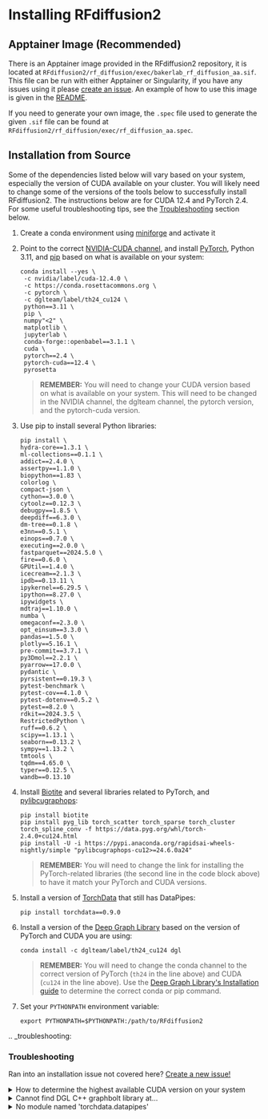 # Installing RFdiffusion2

## Apptainer Image (Recommended)
There is an Apptainer image provided in the RFdiffusion2 repository, it is located at `RFdiffusion2/rf_diffusion/exec/bakerlab_rf_diffusion_aa.sif`. This file can be run with either Apptainer or Singularity, if you have any issues using it please [create an issue](https://github.com/RosettaCommons/RFdiffusion2/issues). An example of how to use this image is given in the [README](readme_link.html#inference). 

If you need to generate your own image, the `.spec` file used to generate the given `.sif` file can be found at `RFdiffusion2/rf_diffusion/exec/rf_diffusion_aa.spec`.

## Installation from Source
Some of the dependencies listed below will vary based on your system, especially the version of CUDA available on your cluster. 
You will likely need to change some of the versions of the tools below to successfully install RFdiffusion2. 
The instructions below are for CUDA 12.4 and PyTorch 2.4.
For some useful troubleshooting tips, see the [Troubleshooting](#troubleshooting) section below. 

1. Create a conda environment using [miniforge](https://github.com/conda-forge/miniforge) and activate it
1. Point to the correct [NVIDIA-CUDA channel](https://anaconda.org/nvidia/cuda/labels),  and install [PyTorch](https://pytorch.org/), Python 3.11, and [pip](https://pip.pypa.io/en/latest/) based on what is available on your system:
    ```
    conda install --yes \
     -c nvidia/label/cuda-12.4.0 \
     -c https://conda.rosettacommons.org \
     -c pytorch \
     -c dglteam/label/th24_cu124 \
     python==3.11 \
     pip \
     numpy"<2" \
     matplotlib \
     jupyterlab \
     conda-forge::openbabel==3.1.1 \
     cuda \
     pytorch==2.4 \
     pytorch-cuda==12.4 \
     pyrosetta
    ```
    > **REMEMBER:** You will need to change your CUDA version based on what is available on your system. This will need to be changed in the 
    > NVIDIA channel, the dglteam channel, the pytorch version, and the pytorch-cuda version. 

1. Use pip to install several Python libraries: 
    ```
    pip install \
    hydra-core==1.3.1 \
    ml-collections==0.1.1 \
    addict==2.4.0 \
    assertpy==1.1.0 \
    biopython==1.83 \
    colorlog \
    compact-json \
    cython==3.0.0 \
    cytoolz==0.12.3 \
    debugpy==1.8.5 \
    deepdiff==6.3.0 \
    dm-tree==0.1.8 \
    e3nn==0.5.1 \
    einops==0.7.0 \
    executing==2.0.0 \
    fastparquet==2024.5.0 \
    fire==0.6.0 \
    GPUtil==1.4.0 \
    icecream==2.1.3 \
    ipdb==0.13.11 \
    ipykernel==6.29.5 \
    ipython==8.27.0 \
    ipywidgets \
    mdtraj==1.10.0 \
    numba \
    omegaconf==2.3.0 \
    opt_einsum==3.3.0 \
    pandas==1.5.0 \
    plotly==5.16.1 \
    pre-commit==3.7.1 \
    py3Dmol==2.2.1 \
    pyarrow==17.0.0 \
    pydantic \
    pyrsistent==0.19.3 \
    pytest-benchmark \
    pytest-cov==4.1.0 \
    pytest-dotenv==0.5.2 \
    pytest==8.2.0 \
    rdkit==2024.3.5 \
    RestrictedPython \
    ruff==0.6.2 \
    scipy==1.13.1 \
    seaborn==0.13.2 \
    sympy==1.13.2 \
    tmtools \
    tqdm==4.65.0 \
    typer==0.12.5 \
    wandb==0.13.10
    ```
1. Install [Biotite](https://www.biotite-python.org/latest/index.html) and several libraries related to PyTorch, and [pylibcugraphops](https://pypi.org/project/pylibcugraphops-cu12/):
    ```
    pip install biotite
    pip install pyg_lib torch_scatter torch_sparse torch_cluster torch_spline_conv -f https://data.pyg.org/whl/torch-2.4.0+cu124.html
    pip install -U -i https://pypi.anaconda.org/rapidsai-wheels-nightly/simple "pylibcugraphops-cu12>=24.6.0a24" 
    ```
    > **REMEMBER:** You will need to change the link for installing the PyTorch-related libraries (the second line in the code block above) to have it match your PyTorch and CUDA versions. 
1. Install a version of [TorchData](https://pypi.org/project/torchdata/#what-is-torchdata) that still has DataPipes:
    ```
    pip install torchdata==0.9.0
    ```
1. Install a version of the [Deep Graph Library](https://www.dgl.ai/pages/start.html) based on the version of PyTorch and CUDA you are using: 
    ```
    conda install -c dglteam/label/th24_cu124 dgl
    ```
    > **REMEMBER:** You will need to change the conda channel to the correct version of PyTorch (`th24` in the line above) and CUDA (`cu124` in the line above). Use the [Deep Graph Library's Installation guide](https://www.dgl.ai/pages/start.html) to determine the correct conda or pip command. 
1. Set your `PYTHONPATH` environment variable:
    ```
    export PYTHONPATH=$PYTHONPATH:/path/to/RFdiffusion2
    ```

.. _troubleshooting:

### Troubleshooting
Ran into an installation issue not covered here? [Create a new issue!](https://github.com/RosettaCommons/RFdiffusion2/issues)


<details>
<summary>How to determine the highest available CUDA version on your system</summary>

The `nvidia-smi` command will print out information about the available GPUs you can access on your cluster. 
The first line in the result will look something like:
```
+---------------------------------------------------------------------------------------+
| NVIDIA-SMI 535.230.02             Driver Version: 535.230.02   CUDA Version: 12.2     |
|-----------------------------------------+----------------------+----------------------+
```
Here, this means that this system can only support up to CUDA 12.2. However, if you look at the possible [PyTorch versions](https://pytorch.org/get-started/previous-versions/)
and [Deep Graph Library versions](https://www.dgl.ai/pages/start.html) on their installation pages, you'll notice that they don't
have versions for 12.2, so in this situation you would need to change the installation instructions to work with CUDA 12.1.
</details>

<details>
<summary>Cannot find DGL C++ graphbolt library at...</summary>

Seeing this error likely means that the version of the Deep Graph Library (DGL) that you have installed does not match
the corresponding version of PyTorch your system is finding. Double check that you installed the correct versions of 
these tools and ensure that your system does not have a different version of PyTorch it is finding. 

It might also be useful to `ls` in the given directory to see what version of the DGL libraries you have installed. 
For example, if your error says it is looking for `graphbolt/libgraphbolt_pytorch_2.4.0.so` it means your system is
using Pytorch version 2.4.0. Meanwhile if you `ls` in the directory you might see that you only have `libgraphbolt_pytorch_2.1.2.so`
meaning that the version of DGL you downloaded was only mean to work with PyTorch versions up to 2.1.2.
</details>

<details>
<summary>No module named 'torchdata.datapipes'</summary>

Newer versions of TorchData have stopped supporting their DataPipes tools. You will need to downgrade the version of TorchData
you have installed to one at or below version 0.9.0. You can learn more about this change on [TorchData's PyPI page](https://pypi.org/project/torchdata/). 
</details>


